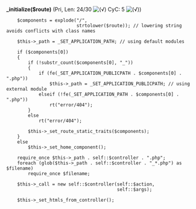 **_initialize($route)** (Pri, Len: 24/30 ![(&radic;)](https://raw.github.com/TheB3Rt0z/schrimp/master/.inc/img/icon_16x16_green_ok.png "") CyC: 5 ![(&radic;)](https://raw.github.com/TheB3Rt0z/schrimp/master/.inc/img/icon_16x16_green_ok.png ""))  
  
        $components = explode("/",
                              strtolower($route)); // lowering string avoids conflicts with class names

        $this->_path = _SET_APPLICATION_PATH; // using default modules

        if ($components[0])
        {
            if (!substr_count($components[0], "_"))
            {
                if (fe(_SET_APPLICATION_PUBLICPATH . $components[0] . ".php"))
                    $this->_path = _SET_APPLICATION_PUBLICPATH; // using external module
                elseif (!fe(_SET_APPLICATION_PATH . $components[0] . ".php"))
                    rt("error/404");
            }
            else
                rt("error/404");

            $this->_set_route_static_traits($components);
        }
        else
            $this->_set_home_component();

        require_once $this->_path . self::$controller . ".php";
        foreach (glob($this->_path . self::$controller . "_*.php") as $filename)
            require_once $filename;

        $this->_call = new self::$controller(self::$action,
                                             self::$args);

        $this->_set_htmls_from_controller();
